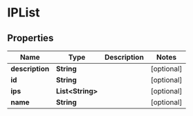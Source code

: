 # IPList

## Properties
Name | Type | Description | Notes
------------ | ------------- | ------------- | -------------
**description** | **String** |  |  [optional]
**id** | **String** |  |  [optional]
**ips** | **List&lt;String&gt;** |  |  [optional]
**name** | **String** |  |  [optional]
